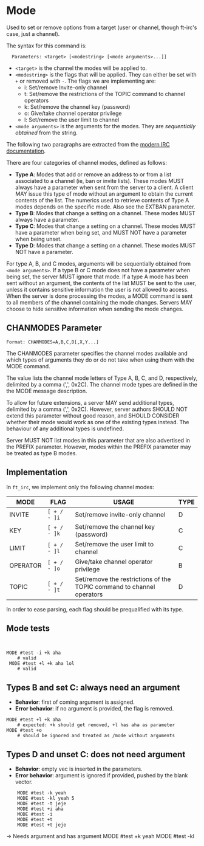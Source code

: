 # Mode

Used to set or remove options from a target (user or channel, though ft-irc's case, just a channel).

The syntax for this command is:

```text
  Parameters: <target> [<modestring> [<mode arguments>...]]
```

- `<target>` is the channel the modes will be applied to.
- `<modestring>` is the flags that will be applied. They can either be set with `+` or removed with `-`. The flags we are implementing are:
  - i: Set/remove Invite-only channel
  - t: Set/remove the restrictions of the TOPIC command to channel operators
  - k: Set/remove the channel key (password)
  - o: Give/take channel operator privilege
  - l: Set/remove the user limit to channel
- `<mode arguments>` is the arguments for the modes. They are _sequentially obtained_ from the string.

The following two paragraphs are extracted from the [modern IRC documentation](https://modern.ircdocs.horse/).

There are four categories of channel modes, defined as follows:

- **Type A**: Modes that add or remove an address to or from a list associated to a channel (ie, ban or invite lists). These modes MUST always have a parameter when sent from the server to a client. A client MAY issue this type of mode without an argument to obtain the current contents of the list. The numerics used to retrieve contents of Type A modes depends on the specific mode. Also see the EXTBAN parameter.
- **Type B**: Modes that change a setting on a channel. These modes MUST always have a parameter.
- **Type C**: Modes that change a setting on a channel. These modes MUST have a parameter when being set, and MUST NOT have a parameter when being unset.
- **Type D**: Modes that change a setting on a channel. These modes MUST NOT have a parameter.

For type A, B, and C modes, arguments will be sequentially obtained from `<mode arguments>`. If a type B or C mode does not have a parameter when being set, the server MUST ignore that mode. If a type A mode has been sent without an argument, the contents of the list MUST be sent to the user, unless it contains sensitive information the user is not allowed to access. When the server is done processing the modes, a MODE command is sent to all members of the channel containing the mode changes. Servers MAY choose to hide sensitive information when sending the mode changes.

## CHANMODES Parameter

```text
Format: CHANMODES=A,B,C,D[,X,Y...]
```

The CHANMODES parameter specifies the channel modes available and which types of arguments they do or do not take when using them with the MODE command.

The value lists the channel mode letters of Type A, B, C, and D, respectively, delimited by a comma (',', 0x2C). The channel mode types are defined in the the MODE message description.

To allow for future extensions, a server MAY send additional types, delimited by a comma (',', 0x2C). However, server authors SHOULD NOT extend this parameter without good reason, and SHOULD CONSIDER whether their mode would work as one of the existing types instead. The behaviour of any additional types is undefined.

Server MUST NOT list modes in this parameter that are also advertised in the PREFIX parameter. However, modes within the PREFIX parameter may be treated as type B modes.

## Implementation

In `ft_irc`, we implement only the following channel modes:

| MODE     | FLAG         | USAGE                                                                 | TYPE |
|----------|--------------|-----------------------------------------------------------------------|------|
| INVITE   | `[ + / - ]i` | Set/remove invite-only channel                                        | D    |
| KEY      | `[ + / - ]k` | Set/remove the channel key (password)                                 | C    |
| LIMIT    | `[ + / - ]l` | Set/remove the user limit to channel                                  | C    |
| OPERATOR | `[ + / - ]o` | Give/take channel operator privilege                                  | B    |
| TOPIC    | `[ + / - ]t` | Set/remove the restrictions of the TOPIC command to channel operators | D    |

In order to ease parsing, each flag should be prequalified with its type.

## Mode tests

```text


MODE #test -i +k aha
    # valid
 MODE #test +l +k aha lol
    # valid

```

## Types B and set C: always need an argument

- **Behavior**: first of coming argument is assigned.
- **Error behavior**: if no argument is provided, the flag is removed.

```text
MODE #test +l +k aha
    # expected: +k should get removed, +l has aha as parameter
MODE #test +o
    # should be ignored and treated as /mode without arguments
```

## Types D and unset C: does not need argument

- **Behavior**: empty vec is inserted in the parameters.
- **Error behavior**: argument is ignored if provided, pushed by the blank vector.

```text
    MODE #test -k yeah
    MODE #test -kl yeah 5
    MODE #test -t jeje
    MODE #test +i aha
    MODE #test -i
    MODE #test +t
    MODE #test +t jeje
```

-> Needs argument and has argument
MODE #test +k yeah
MODE #test -kl
